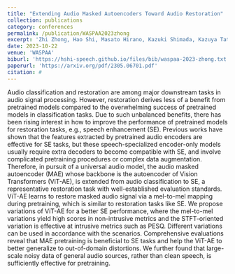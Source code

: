 ```yaml
---
title: "Extending Audio Masked Autoencoders Toward Audio Restoration"
collection: publications
category: conferences
permalink: /publication/WASPAA2023zhong
excerpt: 'Zhi Zhong, Hao Shi, Masato Hirano, Kazuki Shimada, Kazuya Tateishi, Takashi Shibuya, Shusuke Takahashi, Yuki Mitsufuji'
date: 2023-10-22
venue: 'WASPAA'
biburl: 'https://hshi-speech.github.io/files/bib/waspaa-2023-zhong.txt'
paperurl: 'https://arxiv.org/pdf/2305.06701.pdf'
citation: #
---
```


Audio classification and restoration are among major downstream tasks in audio signal processing. However, restoration derives less of a benefit from pretrained models compared to the overwhelming success of pretrained models in classification tasks. Due to such unbalanced benefits, there has been rising interest in how to improve the performance of pretrained models for restoration tasks, e.g., speech enhancement (SE). Previous works have shown that the features extracted by pretrained audio encoders are effective for SE tasks, but these speech-specialized encoder-only models usually require extra decoders to become compatible with SE, and involve complicated pretraining procedures or complex data augmentation. Therefore, in pursuit of a universal audio model, the audio masked autoencoder (MAE) whose backbone is the autoencoder of Vision Transformers (ViT-AE), is extended from audio classification to SE, a representative restoration task with well-established evaluation standards. ViT-AE learns to restore masked audio signal via a mel-to-mel mapping during pretraining, which is similar to restoration tasks like SE. We propose variations of ViT-AE for a better SE performance, where the mel-to-mel variations yield high scores in non-intrusive metrics and the STFT-oriented variation is effective at intrusive metrics such as PESQ. Different variations can be used in accordance with the scenarios. Comprehensive evaluations reveal that MAE pretraining is beneficial to SE tasks and help the ViT-AE to better generalize to out-of-domain distortions. We further found that large-scale noisy data of general audio sources, rather than clean speech, is sufficiently effective for pretraining.
